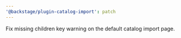 ```yaml
---
'@backstage/plugin-catalog-import': patch
---
```


Fix missing children key warning on the default catalog import page.

